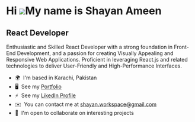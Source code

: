 Hi ![](https://user-images.githubusercontent.com/18350557/176309783-0785949b-9127-417c-8b55-ab5a4333674e.gif)My name is Shayan Ameen
====================================================================================================================================

React Developer
-----------------------

Enthusiastic and Skilled React Developer with a strong foundation in Front-End Development, and a passion for creating Visually Appealing and Responsive Web Applications. Proficient in leveraging React.js and related technologies to deliver User-Friendly and High-Performance Interfaces.

* 🌍  I'm based in Karachi, Pakistan
* 🖥️  See my [Portfolio](https://shayanameend.vercel.app)
* ⚡  See my [LikedIn Profile](https://www.linkedin.com/in/shayan-workspace)
* ✉️  You can contact me at [shayan.workspace@gmail.com](mailto:shayan.workspace@gmail.com)
* 🤝  I'm open to collaborate on interesting projects
